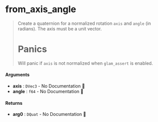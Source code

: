 # from\_axis\_angle

>  Create a quaternion for a normalized rotation `axis` and `angle` (in radians).
>  The axis must be a unit vector.
>  # Panics
>  Will panic if `axis` is not normalized when `glam_assert` is enabled.

#### Arguments

- **axis** : `DVec3` \- No Documentation 🚧
- **angle** : `f64` \- No Documentation 🚧

#### Returns

- **arg0** : `DQuat` \- No Documentation 🚧